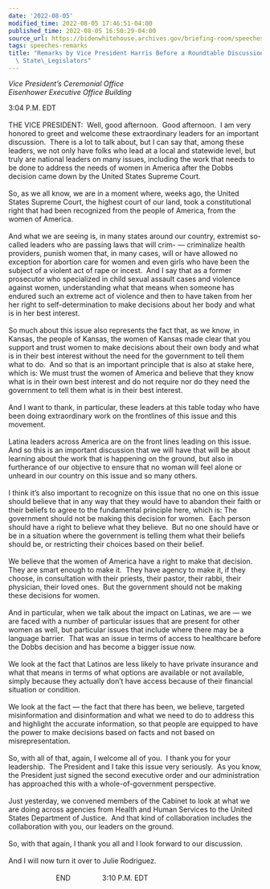 ```yaml
---
date: '2022-08-05'
modified_time: 2022-08-05 17:46:51-04:00
published_time: 2022-08-05 16:50:29-04:00
source_url: https://bidenwhitehouse.archives.gov/briefing-room/speeches-remarks/2022/08/05/remarks-by-vice-president-harris-before-a-roundtable-discussion-with-latina-state-legislators/
tags: speeches-remarks
title: "Remarks by Vice President Harris Before a Roundtable Discussion With Latina\
  \ State\_Legislators"
---
```

 
*Vice President’s Ceremonial Office  
*Eisenhower Executive Office Building**

3:04 P.M. EDT  
   
THE VICE PRESIDENT:  Well, good afternoon.  Good afternoon.  I am very
honored to greet and welcome these extraordinary leaders for an
important discussion.  There is a lot to talk about, but I can say that,
among these leaders, we not only have folks who lead at a local and
statewide level, but truly are national leaders on many issues,
including the work that needs to be done to address the needs of women
in America after the Dobbs decision came down by the United States
Supreme Court.  
   
So, as we all know, we are in a moment where, weeks ago, the United
States Supreme Court, the highest court of our land, took a
constitutional right that had been recognized from the people of
America, from the women of America.  
   
And what we are seeing is, in many states around our country, extremist
so-called leaders who are passing laws that will crim- — criminalize
health providers, punish women that, in many cases, will or have allowed
no exception for abortion care for women and even girls who have been
the subject of a violent act of rape or incest.  And I say that as a
former prosecutor who specialized in child sexual assault cases and
violence against women, understanding what that means when someone has
endured such an extreme act of violence and then to have taken from her
her right to self-determination to make decisions about her body and
what is in her best interest.  
   
So much about this issue also represents the fact that, as we know, in
Kansas, the people of Kansas, the women of Kansas made clear that you
support and trust women to make decisions about their own body and what
is in their best interest without the need for the government to tell
them what to do.  And so that is an important principle that is also at
stake here, which is: We must trust the women of America and believe
that they know what is in their own best interest and do not require nor
do they need the government to tell them what is in their best
interest.  
   
And I want to thank, in particular, these leaders at this table today
who have been doing extraordinary work on the frontlines of this issue
and this movement.  
   
Latina leaders across America are on the front lines leading on this
issue.  And so this is an important discussion that we will have that
will be about learning about the work that is happening on the ground,
but also in furtherance of our objective to ensure that no woman will
feel alone or unheard in our country on this issue and so many others.  
   
I think it’s also important to recognize on this issue that no one on
this issue should believe that in any way that they would have to
abandon their faith or their beliefs to agree to the fundamental
principle here, which is: The government should not be making this
decision for women.  Each person should have a right to believe what
they believe.  But no one should have or be in a situation where the
government is telling them what their beliefs should be, or restricting
their choices based on their belief.  
   
We believe that the women of America have a right to make that
decision.  They are smart enough to make it.  They have agency to make
it, if they choose, in consultation with their priests, their pastor,
their rabbi, their physician, their loved ones.  But the government
should not be making these decisions for women.  
   
And in particular, when we talk about the impact on Latinas, we are — we
are faced with a number of particular issues that are present for other
women as well, but particular issues that include where there may be a
language barrier.  That was an issue in terms of access to healthcare
before the Dobbs decision and has become a bigger issue now.  
   
We look at the fact that Latinos are less likely to have private
insurance and what that means in terms of what options are available or
not available, simply because they actually don’t have access because of
their financial situation or condition.  
   
We look at the fact — the fact that there has been, we believe, targeted
misinformation and disinformation and what we need to do to address this
and highlight the accurate information, so that people are equipped to
have the power to make decisions based on facts and not based on
misrepresentation.  
   
So, with all of that, again, I welcome all of you.  I thank you for your
leadership.  The President and I take this issue very seriously.  As you
know, the President just signed the second executive order and our
administration has approached this with a whole-of-government
perspective.   
   
Just yesterday, we convened members of the Cabinet to look at what we
are doing across agencies from Health and Human Services to the United
States Department of Justice.  And that kind of collaboration includes
the collaboration with you, our leaders on the ground.  
   
So, with that again, I thank you all and I look forward to our
discussion.  
   
And I will now turn it over to Julie Rodriguez.  
   
                        END                3:10 P.M. EDT  
  
  
  
